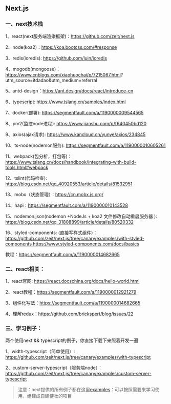## Next.js

### 一、next技术栈

1、react(next服务端渲染框架)：https://github.com/zeit/next.js

2、node(koa2)：https://koa.bootcss.com/#response

3、redis(ioredis):  https://github.com/luin/ioredis

4、mogodb(mongoose)：https://www.cnblogs.com/xiaohuochai/p/7215067.html?
utm_source=itdadao&utm_medium=referral

5、antd-design：https://ant.design/docs/react/introduce-cn

6、typescript: https://www.tslang.cn/samples/index.html

7、docker(部署): https://segmentfault.com/a/1190000009544565

8、pm2(监控node进程): https://www.jianshu.com/p/f640450bd120

9、axios(ajax请求): https://www.kancloud.cn/yunye/axios/234845

10、ts-node(nodemon服务): https://segmentfault.com/a/1190000010605261

11、webpack(包分析，打包等)：https://www.tslang.cn/docs/handbook/integrating-with-build-tools.html#webpack

12、tslint(代码检查):  https://blog.csdn.net/qq_40920553/article/details/81532951

13、mobx（状态管理）：https://cn.mobx.js.org/

14、hapi：https://segmentfault.com/a/1190000010143528

15、nodemon.json(nodemon +NodeJs + koa2 文件修改自动重启服务器
): https://blog.csdn.net/qq_31808899/article/details/80520332

16、styled-components: (直接写样式组件)： https://github.com/zeit/next.js/tree/canary/examples/with-styled-components https://www.styled-components.com/docs/basics

教程：https://segmentfault.com/a/1190000014682665


### 二、react相关：

1、react官网: https://react.docschina.org/docs/hello-world.html

2、react教程：https://segmentfault.com/a/1190000012921279

3、组件化写法：https://segmentfault.com/a/1190000014682665

4、理解redux：https://github.com/brickspert/blog/issues/22

### 三、学习例子：

两个使用next && typescript的例子，你直接下载下来照着开发一遍

1、width-typescript（简单使用）: https://github.com/zeit/next.js/tree/canary/examples/with-typescript

2、custom-server-typescript（服务端node）：https://github.com/zeit/next.js/tree/canary/examples/custom-server-typescript


> 注意：next提供的所有例子都在这里[examples](https://github.com/zeit/next.js/tree/canary/examples)：可以按照需要来学习使用，组建成自建健壮的项目


